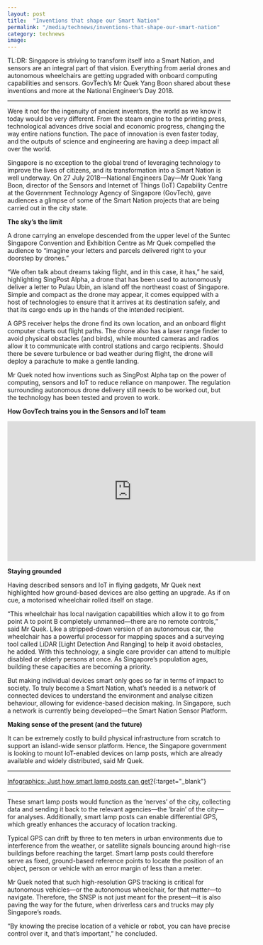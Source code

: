 ```yaml
---
layout: post
title:  "Inventions that shape our Smart Nation"
permalink: "/media/technews/inventions-that-shape-our-smart-nation"
category: technews
image: 
---
```


TL:DR: Singapore is striving to transform itself into a Smart Nation, and sensors are an integral part of that vision. Everything from aerial drones and autonomous wheelchairs are getting upgraded with onboard computing capabilities and sensors. GovTech’s Mr Quek Yang Boon shared about these inventions and more at the National Engineer’s Day 2018.

---

Were it not for the ingenuity of ancient inventors, the world as we know it today would be very different. From the steam engine to the printing press, technological advances drive social and economic progress, changing the way entire nations function. The pace of innovation is even faster today, and the outputs of science and engineering are having a deep impact all over the world.

Singapore is no exception to the global trend of leveraging technology to improve the lives of citizens, and its transformation into a Smart Nation is well underway. On 27 July 2018—National Engineers Day—Mr Quek Yang Boon, director of the Sensors and Internet of Things (IoT) Capability Centre at the Government Technology Agency of Singapore (GovTech), gave audiences a glimpse of some of the Smart Nation projects that are being carried out in the city state.

**The sky’s the limit**

A drone carrying an envelope descended from the upper level of the Suntec Singapore Convention and Exhibition Centre as Mr Quek compelled the audience to “imagine your letters and parcels delivered right to your doorstep by drones.”

“We often talk about dreams taking flight, and in this case, it has,” he said, highlighting SingPost Alpha, a drone that has been used to autonomously deliver a letter to Pulau Ubin, an island off the northeast coast of Singapore. Simple and compact as the drone may appear, it comes equipped with a host of technologies to ensure that it arrives at its destination safely, and that its cargo ends up in the hands of the intended recipient. 

A GPS receiver helps the drone find its own location, and an onboard flight computer charts out flight paths. The drone also has a laser range finder to avoid physical obstacles (and birds), while mounted cameras and radios allow it to communicate with control stations and cargo recipients. Should there be severe turbulence or bad weather during flight, the drone will deploy a parachute to make a gentle landing. 

Mr Quek noted how inventions such as SingPost Alpha tap on the power of computing, sensors and IoT to reduce reliance on manpower. The regulation surrounding autonomous drone delivery still needs to be worked out, but the technology has been tested and proven to work. 


**How GovTech trains you in the Sensors and IoT team**

<div class="bp-youtube">
      <iframe width="560" height="315" src="https://www.youtube.com/embed/asIHYJ3vzqY" frameborder="0" allow="autoplay; encrypted-media" allowfullscreen></iframe>
</div>

**Staying grounded**

Having described sensors and IoT in flying gadgets, Mr Quek next highlighted how ground-based devices are also getting an upgrade. As if on cue, a motorised wheelchair rolled itself on stage.

“This wheelchair has local navigation capabilities which allow it to go from point A to point B completely unmanned—there are no remote controls,” said Mr Quek. Like a stripped-down version of an autonomous car, the wheelchair has a powerful processor for mapping spaces and a surveying tool called LiDAR [Light Detection And Ranging] to help it avoid obstacles, he added. With this technology, a single care provider can attend to multiple disabled or elderly persons at once. As Singapore’s population ages, building these capacities are becoming a priority.

But making individual devices smart only goes so far in terms of impact to society. To truly become a Smart Nation, what’s needed is a network of connected devices to understand the environment and analyse citizen behaviour, allowing for evidence-based decision making. In Singapore, such a network is currently being developed—the Smart Nation Sensor Platform.

**Making sense of the present (and the future)**

It can be extremely costly to build physical infrastructure from scratch to support an island-wide sensor platform. Hence, the Singapore government is looking to mount IoT-enabled devices on lamp posts, which are already available and widely distributed, said Mr Quek.

---

[Infographics: Just how smart lamp posts can get?](/media/technews/infographics-just-how-smart-can-lamp-posts-get/){:target="_blank"}

---

These smart lamp posts would function as the ‘nerves’ of the city, collecting data and sending it back to the relevant agencies—the ‘brain’ of the city—for analyses. Additionally, smart lamp posts can enable differential GPS, which greatly enhances the accuracy of location tracking.

Typical GPS can drift by three to ten meters in urban environments due to interference from the weather, or satellite signals bouncing around high-rise buildings before reaching the target. Smart lamp posts could therefore serve as fixed, ground-based reference points to locate the position of an object, person or vehicle with an error margin of less than a meter.

Mr Quek noted that such high-resolution GPS tracking is critical for autonomous vehicles—or the autonomous wheelchair, for that matter—to navigate. Therefore, the SNSP is not just meant for the present—it is also paving the way for the future, when driverless cars and trucks may ply Singapore’s roads.  

“By knowing the precise location of a vehicle or robot, you can have precise control over it, and that’s important,” he concluded.
